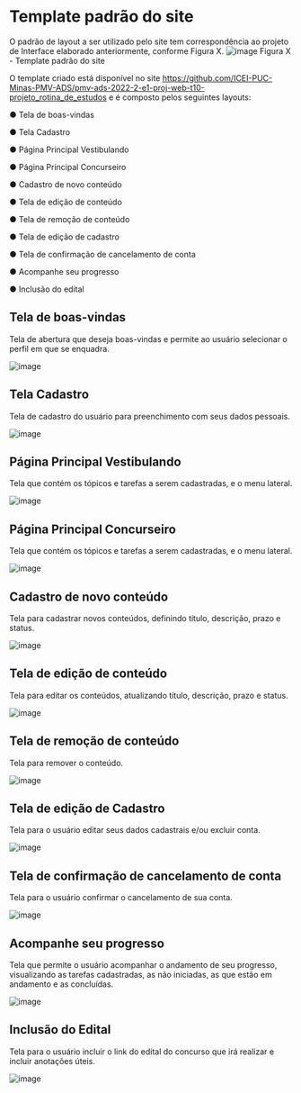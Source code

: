# Template padrão do site

O padrão de layout a ser utilizado pelo site tem correspondência ao projeto de Interface elaborado anteriormente, conforme Figura X.
![image](https://user-images.githubusercontent.com/115049890/207480952-803708ef-b630-4a8c-9d81-11fa1ad6b051.png)
Figura X - Template padrão do site

O template criado está disponível no site https://github.com/ICEI-PUC-Minas-PMV-ADS/pmv-ads-2022-2-e1-proj-web-t10-projeto_rotina_de_estudos e é composto pelos seguintes layouts:

●	Tela de boas-vindas

●	Tela Cadastro

●	Página Principal Vestibulando

●	Página Principal Concurseiro

●	Cadastro de novo conteúdo

●	Tela de edição de conteúdo

●	Tela de remoção de conteúdo

●	Tela de edição de cadastro 

●	Tela de confirmação de cancelamento de conta

●	Acompanhe seu progresso

●	Inclusão do edital







## Tela de boas-vindas

Tela de abertura que deseja boas-vindas e permite ao usuário selecionar o perfil em que se enquadra. 

![image](https://github.com/ICEI-PUC-Minas-PMV-ADS/pmv-ads-2022-2-e1-proj-web-t10-projeto_rotina_de_estudos/blob/main/docs/img/tela-boas-vindas-figura3.png?raw=true)




## Tela Cadastro

Tela de cadastro do usuário para preenchimento com seus dados pessoais. 

![image](https://github.com/ICEI-PUC-Minas-PMV-ADS/pmv-ads-2022-2-e1-proj-web-t10-projeto_rotina_de_estudos/blob/main/docs/img/Tela%20cadastro.png?raw=true)




## Página Principal Vestibulando 

Tela que contém os tópicos e tarefas a serem cadastradas, e o menu lateral. 

![image](https://github.com/ICEI-PUC-Minas-PMV-ADS/pmv-ads-2022-2-e1-proj-web-t10-projeto_rotina_de_estudos/blob/main/docs/img/Pagina%20principal%20vestibulando.png?raw=true)




## Página Principal Concurseiro 

Tela que contém os tópicos e tarefas a serem cadastradas, e o menu lateral. 

![image](https://github.com/ICEI-PUC-Minas-PMV-ADS/pmv-ads-2022-2-e1-proj-web-t10-projeto_rotina_de_estudos/blob/main/docs/img/Pagina%20principal%20concurseiro.png?raw=true)




## Cadastro de novo conteúdo 

Tela para cadastrar novos conteúdos, definindo título, descrição, prazo e status. 

![image](https://github.com/ICEI-PUC-Minas-PMV-ADS/pmv-ads-2022-2-e1-proj-web-t10-projeto_rotina_de_estudos/blob/main/docs/img/cadastro%20novo%20conteudo.png?raw=true)




## Tela de edição de conteúdo 

Tela para editar os conteúdos, atualizando título, descrição, prazo e status. 

![image](https://github.com/ICEI-PUC-Minas-PMV-ADS/pmv-ads-2022-2-e1-proj-web-t10-projeto_rotina_de_estudos/blob/main/docs/img/tela%20edicao%20de%20conteudo.png?raw=true)




## Tela de remoção de conteúdo 

Tela para remover o conteúdo.

![image](https://github.com/ICEI-PUC-Minas-PMV-ADS/pmv-ads-2022-2-e1-proj-web-t10-projeto_rotina_de_estudos/blob/main/docs/img/tela%20remocao%20conteudo.png?raw=true)




## Tela de edição de Cadastro

Tela para o usuário editar seus dados cadastrais e/ou excluir conta.  

![image](https://github.com/ICEI-PUC-Minas-PMV-ADS/pmv-ads-2022-2-e1-proj-web-t10-projeto_rotina_de_estudos/blob/main/docs/img/tela%20edicao%20cadastro.png?raw=true)




## Tela de confirmação de cancelamento de conta

Tela para o usuário confirmar o cancelamento de sua conta.  

![image](https://github.com/ICEI-PUC-Minas-PMV-ADS/pmv-ads-2022-2-e1-proj-web-t10-projeto_rotina_de_estudos/blob/main/docs/img/tela%20confirmacao%20cancelamento%20de%20conta.png?raw=true)




## Acompanhe seu progresso

Tela que permite o usuário acompanhar o andamento de seu progresso, visualizando as tarefas cadastradas, as não iniciadas, as que estão em andamento e as concluídas. 

![image](https://github.com/ICEI-PUC-Minas-PMV-ADS/pmv-ads-2022-2-e1-proj-web-t10-projeto_rotina_de_estudos/blob/main/docs/img/acompanhe%20seu%20progresso.png?raw=true)




## Inclusão do Edital 

Tela para o usuário incluir o link do edital do concurso que irá realizar e incluir anotações úteis. 

![image](https://github.com/ICEI-PUC-Minas-PMV-ADS/pmv-ads-2022-2-e1-proj-web-t10-projeto_rotina_de_estudos/blob/main/docs/img/inclusao%20do%20edital.png?raw=true)









